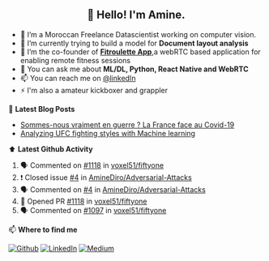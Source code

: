 <h2 align="center">👋 Hello! I'm Amine.</h2>

- :robot: I’m a Moroccan Freelance Datascientist working on computer vision.
- 🌱 I’m currently trying to build a model for **Document layout analysis**
- :muscle: I’m the co-founder of [**Fitroulette App**](beta.fitroulette.app),a webRTC based application for enabling remote fitness sessions
- 💬 You can ask me about **ML/DL, Python, React Native and WebRTC**
- 📫 You can reach me on [@linkedIn](https://www.linkedin.com/in/ahmed-amine-dirhoussi-45213886/)
- ⚡ I'm also a amateur kickboxer and grappler

📕 **Latest Blog Posts**

<!-- BLOG-POST-LIST:START -->
- [Sommes-nous vraiment en guerre ? La France face au Covid-19](https://medium.com/@aminedirhoussi1/sommes-nous-vraiment-en-guerre-la-france-face-au-covid-19-28d57f9fdd5e?source=rss-7fe93e88f36b------2)
- [Analyzing UFC fighting styles with Machine learning](https://medium.com/@aminedirhoussi1/analyzing-ufc-fighting-styles-with-machine-learning-c664bed18e45?source=rss-7fe93e88f36b------2)
<!-- BLOG-POST-LIST:END -->


:arrow_up: **Latest Github Activity**


<!--START_SECTION:activity-->
1. 🗣 Commented on [#1118](https://github.com/voxel51/fiftyone/issues/1118) in [voxel51/fiftyone](https://github.com/voxel51/fiftyone)
2. ❗️ Closed issue [#4](https://github.com/AmineDiro/Adversarial-Attacks/issues/4) in [AmineDiro/Adversarial-Attacks](https://github.com/AmineDiro/Adversarial-Attacks)
3. 🗣 Commented on [#4](https://github.com/AmineDiro/Adversarial-Attacks/issues/4) in [AmineDiro/Adversarial-Attacks](https://github.com/AmineDiro/Adversarial-Attacks)
4. 💪 Opened PR [#1118](https://github.com/voxel51/fiftyone/pull/1118) in [voxel51/fiftyone](https://github.com/voxel51/fiftyone)
5. 🗣 Commented on [#1097](https://github.com/voxel51/fiftyone/issues/1097) in [voxel51/fiftyone](https://github.com/voxel51/fiftyone)
<!--END_SECTION:activity-->


📫  **Where to find me**

<p><a href="https://github.com/AmineDiro" target="_blank"><img alt="Github" src="https://img.shields.io/badge/GitHub-%2312100E.svg?&style=for-the-badge&logo=Github&logoColor=white" /></a> <a href="https://www.linkedin.com/in/ahmed-amine-dirhoussi-45213886/" target="_blank"><img alt="LinkedIn" src="https://img.shields.io/badge/linkedin-%230077B5.svg?&style=for-the-badge&logo=linkedin&logoColor=white" /></a> <a href="https://medium.com/@aminedirhoussi1" target="_blank"><img alt="Medium" src="https://img.shields.io/badge/medium-%2312100E.svg?&style=for-the-badge&logo=medium&logoColor=white" /></a>
</p>
